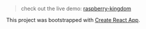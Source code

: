 > check out the live demo: [raspberry-kingdom](http://raspberrykingdom.surge.sh/)

This project was bootstrapped with [Create React App](https://github.com/facebook/create-react-app).
